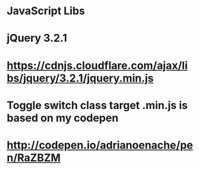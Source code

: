 # JavaScript Libs

# jQuery 3.2.1
# https://cdnjs.cloudflare.com/ajax/libs/jquery/3.2.1/jquery.min.js

# Toggle switch class target .min.js is based on my codepen
# http://codepen.io/adrianoenache/pen/RaZBZM
